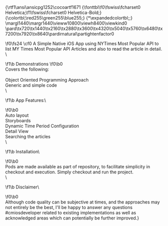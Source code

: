 {\rtf1\ansi\ansicpg1252\cocoartf1671
{\fonttbl\f0\fswiss\fcharset0 Helvetica;\f1\fswiss\fcharset0 Helvetica-Bold;}
{\colortbl;\red255\green255\blue255;}
{\*\expandedcolortbl;;}
\margl1440\margr1440\vieww10800\viewh8400\viewkind0
\pard\tx720\tx1440\tx2160\tx2880\tx3600\tx4320\tx5040\tx5760\tx6480\tx7200\tx7920\tx8640\pardirnatural\partightenfactor0

\f0\fs24 \cf0 A Simple Native iOS App using NYTimes Most Popular API to list MY Times Most Popular API Articles and also to read the article in detail. \
\

\f1\b Demonstrations
\f0\b0 \
Covers the following:\
\
Object Oriented Programming Approach\
Generic and simple code\
\

\f1\b App Features:\

\f0\b0 \
Auto layout\
Storyboards\
Dynamic Time Period Configuration\
Detail View\
Searching the articles\
\

\f1\b Installation\

\f0\b0 \
Pods are made available as part of repository, to facilitate simplicity in checkout and execution. Simply checkout and run the project.\
\

\f1\b Disclaimer\

\f0\b0 \
Although code quality can be subjective at times, and the approaches may not entirely be the best, I'll be happy to answer any questions #cmiosdeveloper related to existing implementations as well as acknowledged areas which can potentially be further improved.}